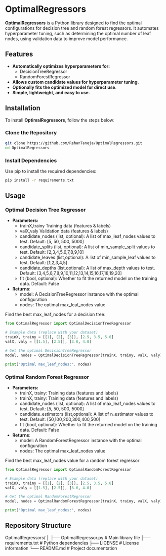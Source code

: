 # OptimalRegressors

**OptimalRegressors** is a Python library designed to find the optimal configurations for decision tree and random forest regressors. It automates hyperparameter tuning, such as determining the optimal number of leaf nodes, using validation data to improve model performance.

## Features

- **Automatically optimizes hyperparameters for:**
  - DecisionTreeRegressor
  - RandomForestRegressor
- **Allows custom candidate values for hyperparameter tuning.**
- **Optionally fits the optimized model for direct use.**
- **Simple, lightweight, and easy to use.**

## Installation

To install **OptimalRegressors**, follow the steps below:

### Clone the Repository

```bash
git clone https://github.com/RehanTaneja/OptimalRegressors.git
cd OptimalRegressors
```

### Install Dependencies

Use pip to install the required dependencies:

```bash
pip install -r requirements.txt
```

## Usage

### Optimal Decision Tree Regressor

- **Parameters:**
  - trainX,trainy Training data (features & labels)
  - valX,valy Validation  data (features & labels)
  - candidate_nodes (list, optional): A list of max_leaf_nodes values to test. Default: [5, 50, 500, 5000]
  - candidate_splits (list, optional): A list of min_sample_split values to test. Default: [2,3,4,5,6,7,8,9,10]
  - candidate_leaves (list,optional): A list of min_sample_leaf values to test. Default: [1,2,3,4,5]
  - candidate_depths (list,optional): A list of max_depth values to test. Default: [3,4,5,6,7,8,9,10,11,12,13,14,15,16,17,18,19,20]
  - fit (bool, optional): Whether to fit the returned model on the training data. Default: False
- **Returns:**
  - model: A DecisionTreeRegressor instance with the optimal configuration
  - nodes: The optimal max_leaf_nodes value

Find the best max_leaf_nodes for a decision tree:

```python
from OptimalRegressor import OptimalDecisionTreeRegressor

# Example data (replace with your dataset)
trainX, trainy = [[1], [2], [3]], [2.5, 3.5, 5.0]
valX, valy = [[1.5], [2.5]], [3.0, 4.0]

# Get the optimal DecisionTreeRegressor
model, nodes = OptimalDecisionTreeRegressor(trainX, trainy, valX, valy)

print("Optimal max_leaf_nodes:", nodes)
```

### Optimal Random Forest Regressor

- **Parameters:**
  - trainX, trainy: Training data (features and labels)
  - trainX, trainy: Training data (features and labels)
  - candidate_nodes (list, optional): A list of max_leaf_nodes values to test. Default: [5, 50, 500, 5000]
  - candidate_estimators (list,optional): A list of n_estimator values to test. Default: [50,100,200,300,400,500]
  - fit (bool, optional): Whether to fit the returned model on the training data. Default: False
- **Returns:**
  - model: A RandomForestRegressor instance with the optimal configuration
  - nodes: The optimal max_leaf_nodes value

Find the best max_leaf_nodes value for a random forest regressor

```python
from OptimalRegressor import OptimalRandomForestRegressor

# Example data (replace with your dataset)
trainX, trainy = [[1], [2], [3]], [2.5, 3.5, 5.0]
valX, valy = [[1.5], [2.5]], [3.0, 4.0]

# Get the optimal RandomForestRegressor
model, nodes = OptimalRandomForestRegressor(trainX, trainy, valX, valy)

print("Optimal max_leaf_nodes:", nodes)
```

## Repository Structure

OptimalRegressors/
│
├── OptimalRegressor.py      # Main library file
├── requirements.txt         # Python dependencies
├── LICENSE                  # License information
└── README.md                # Project documentation

